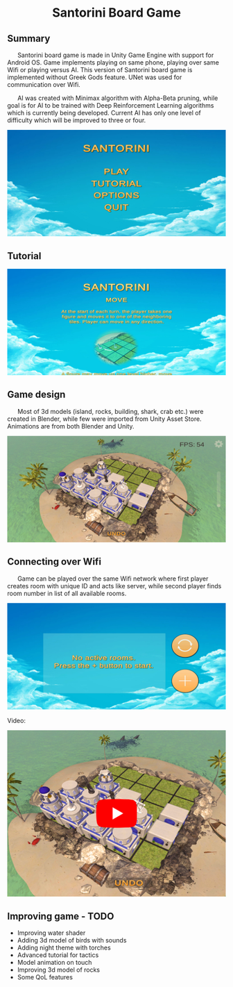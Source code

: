 # <p style="text-align: center;"> Santorini Board Game</p>

## Summary
&nbsp;&nbsp;&nbsp;&nbsp;&nbsp;&nbsp;Santorini board game is made in Unity Game Engine with support for Android OS. Game implements playing on same phone, playing over same Wifi or playing versus AI. This version of Santorini board game is implemented without Greek Gods feature. UNet was used for communication over Wifi. 
   
&nbsp;&nbsp;&nbsp;&nbsp;&nbsp;&nbsp;AI was created with Minimax algorithm with Alpha-Beta pruning, while goal is for AI to be trained with Deep Reinforcement Learning algorithms which is currently being developed. Current AI has only one level of difficulty which will be improved to three or four.
  
![](images/Welcome_screen.jpg)

## Tutorial  
![](images/Tutorial.jpg)

## Game design
&nbsp;&nbsp;&nbsp;&nbsp;&nbsp;&nbsp;Most of 3d models (island, rocks, building, shark, crab etc.) were created in Blender, while few were imported from Unity Asset Store. Animations are from both Blender and Unity.

![](images/game_design.jpg)

## Connecting over Wifi
&nbsp;&nbsp;&nbsp;&nbsp;&nbsp;&nbsp;Game can be played over the same Wifi network where first player creates room with unique ID and acts like server, while second player finds room number in list of all available rooms.

![](images/Wifi1.jpg)

Video:

[![Video](images/youtube.jpg)](https://youtu.be/q1SbFl1041k)

## Improving game - TODO
* Improving water shader
* Adding 3d model of birds with sounds
* Adding night theme with torches
* Advanced tutorial for tactics
* Model animation on touch
* Improving 3d model of rocks
* Some QoL features




